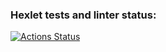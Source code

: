 ### Hexlet tests and linter status:
[![Actions Status](https://github.com/Ledloy/qa-engineer-project-85/actions/workflows/hexlet-check.yml/badge.svg)](https://github.com/Ledloy/qa-engineer-project-85/actions)